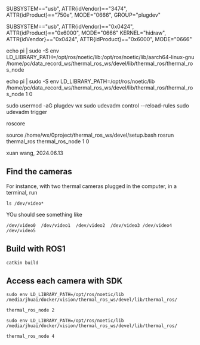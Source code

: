 
SUBSYSTEM=="usb", ATTR{idVendor}=="3474", ATTR{idProduct}=="750e", MODE="0666", GROUP="plugdev"

SUBSYSTEM=="usb", ATTR{idVendor}=="0x0424", ATTR{idProduct}=="0x6000", MODE="0666"
KERNEL="hidraw", ATTR{idVendor}=="0x0424", ATTR{idProduct}=="0x6000", MODE="0666"



echo pi | sudo -S env LD_LIBRARY_PATH=/opt/ros/noetic/lib:/opt/ros/noetic/lib/aarch64-linux-gnu /home/pc/data_record_ws/thermal_ros_ws/devel/lib/thermal_ros/thermal_ros_node

echo pi | sudo -S env LD_LIBRARY_PATH=/opt/ros/noetic/lib /home/pc/data_record_ws/thermal_ros_ws/devel/lib/thermal_ros/thermal_ros_node 1 0

sudo usermod -aG plugdev wx
sudo udevadm control --reload-rules
sudo udevadm trigger


roscore

source /home/wx/0project/thermal_ros_ws/devel/setup.bash
rosrun thermal_ros thermal_ros_node 1 0


xuan wang, 2024.06.13


## Find the cameras

For instance, with two thermal cameras plugged in the computer, in a terminal, run
```
ls /dev/video*
```

YOu should see something like
```
/dev/video0  /dev/video1  /dev/video2  /dev/video3 /dev/video4  /dev/video5
```

## Build with ROS1
```
catkin build
```

## Access each camera with SDK

```
sudo env LD_LIBRARY_PATH=/opt/ros/noetic/lib /media/jhuai/docker/vision/thermal_ros_ws/devel/lib/thermal_ros/

thermal_ros_node 2

sudo env LD_LIBRARY_PATH=/opt/ros/noetic/lib /media/jhuai/docker/vision/thermal_ros_ws/devel/lib/thermal_ros/

thermal_ros_node 4
```
